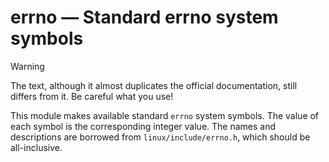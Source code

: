 # errno — Standard errno system symbols

> [!WARNING]
> The text, although it almost duplicates the official documentation, still differs from it. Be
> careful what you use!

This module makes available standard `errno` system symbols. The value of each symbol is the
corresponding integer value. The names and descriptions are borrowed from `linux/include/errno.h`,
which should be all-inclusive.
